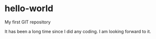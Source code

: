 # hello-world
My first GIT repository

It has been a long time since I did any coding.  I am looking forward to it.
